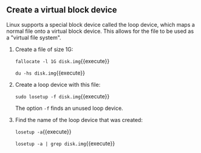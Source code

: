## Create a virtual block device

Linux supports a special block device called the loop device, which
maps a normal file onto a virtual block device. This allows for the
file to be used as a "virtual file system".

1. Create a file of size 1G:

   `fallocate -l 1G disk.img`{{execute}}

   `du -hs disk.img`{{execute}}

2. Create a loop device with this file:

   `sudo losetup -f disk.img`{{execute}}

   The option `-f` finds an unused loop device.

3. Find the name of the loop device that was created:

   `losetup -a`{{execute}}
   
   `losetup -a | grep disk.img`{{execute}}
